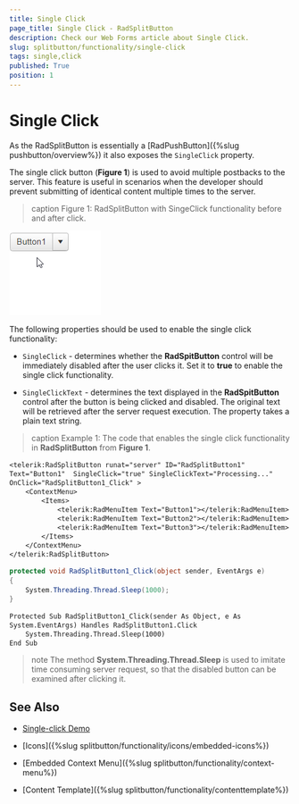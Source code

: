 ```yaml
---
title: Single Click
page_title: Single Click - RadSplitButton
description: Check our Web Forms article about Single Click.
slug: splitbutton/functionality/single-click
tags: single,click
published: True
position: 1
---
```


# Single Click

As the RadSplitButton is essentially a [RadPushButton]({%slug pushbutton/overview%}) it also exposes the `SingleClick` property.

The single click button (**Figure 1**) is used to avoid multiple postbacks to the server. This feature is useful in scenarios when the developer should prevent submitting of identical content multiple times to the server.

>caption Figure 1: RadSplitButton with SingeClick functionality before and after click.

![splitbutton-single-click](images/single-click.gif)

The following properties should be used to enable the single click functionality:

* `SingleClick` - determines whether the **RadSpitButton** control will be immediately disabled after the user clicks it. Set it to **true** to enable the single click functionality.

* `SingleClickText` - determines the text displayed in the **RadSpitButton** control after the button is being clicked and disabled. The original text will be retrieved after the server request execution. The property takes a plain text string.

>caption Example 1: The code that enables the single click functionality in **RadSplitButton** from **Figure 1**.

````ASPX
<telerik:RadSplitButton runat="server" ID="RadSplitButton1" Text="Button1"  SingleClick="true" SingleClickText="Processing..." OnClick="RadSplitButton1_Click" >
    <ContextMenu>
        <Items>
            <telerik:RadMenuItem Text="Button1"></telerik:RadMenuItem>
            <telerik:RadMenuItem Text="Button2"></telerik:RadMenuItem>
            <telerik:RadMenuItem Text="Button3"></telerik:RadMenuItem>
        </Items>
    </ContextMenu>
</telerik:RadSplitButton>
````

````C#
protected void RadSplitButton1_Click(object sender, EventArgs e)
{
    System.Threading.Thread.Sleep(1000);
}
````
````VB
Protected Sub RadSplitButton1_Click(sender As Object, e As System.EventArgs) Handles RadSplitButton1.Click
    System.Threading.Thread.Sleep(1000)
End Sub
````

>note The method **System.Threading.Thread.Sleep**	is used to imitate time consuming server request, so that the disabled button can be examined after clicking it.

## See Also

 * [Single-click Demo](https://demos.telerik.com/aspnet-ajax/splitbutton/functionality/single-click/defaultcs.aspx)

 * [Icons]({%slug splitbutton/functionality/icons/embedded-icons%})

 * [Embedded Context Menu]({%slug splitbutton/functionality/context-menu%})

 * [Content Template]({%slug splitbutton/functionality/contenttemplate%})
 
 
